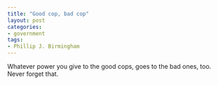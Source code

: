 ```yaml
---
title: "Good cop, bad cop"
layout: post
categories:
- government
tags:
- Phillip J. Birmingham
---
```


Whatever power you give to the good cops, goes to the bad ones, too. Never forget that.